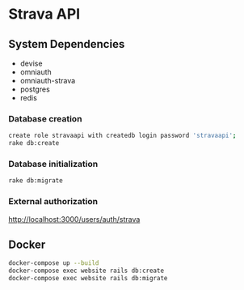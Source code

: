 # Strava API

## System Dependencies

* devise
* omniauth
* omniauth-strava
* postgres
* redis

### Database creation
```bash
create role stravaapi with createdb login password 'stravaapi';
rake db:create
```

### Database initialization
```bash
rake db:migrate
```

### External authorization
[http://localhost:3000/users/auth/strava](http://localhost:3000/users/auth/strava)

## Docker
```bash
docker-compose up --build
docker-compose exec website rails db:create
docker-compose exec website rails db:migrate
```
